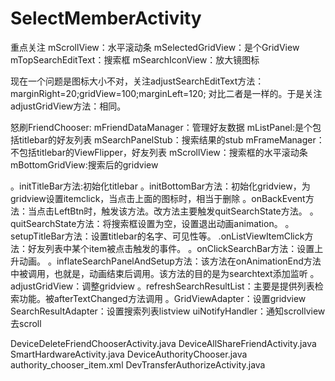 # SelectMemberActivity
重点关注
mScrollView：水平滚动条
mSelectedGridView：是个GridView
mTopSearchEditText：搜索框
mSearchIconView：放大镜图标

现在一个问题是图标大小不对，关注adjustSearchEditText方法：
marginRight=20;gridView=100;marginLeft=120;
对比二者是一样的。于是关注adjustGridView方法：相同。

怒刷FriendChooser:
mFriendDataManager：管理好友数据
mListPanel:是个包括titlebar的好友列表
mSearchPanelStub：搜索结果的stub
mFrameManager：不包括titlebar的ViewFlipper，好友列表
mScrollView：搜索框的水平滚动条
mBottomGridView:搜索后的gridview

。initTitleBar方法:初始化titlebar
。initBottomBar方法：初始化gridview，为gridview设置itemclick，当点击上面的图标时，相当于删除
。onBackEvent方法：当点击LeftBtn时，触发该方法。改方法主要触发quitSearchState方法。
。quitSearchState方法：将搜索框设置为空，设置退出动画animation。
。setupTitleBar方法：设置titlebar的名字、可见性等。
.onListViewItemClick方法：好友列表中某个item被点击触发的事件。
。onClickSearchBar方法：设置上升动画。
。inflateSearchPanelAndSetup方法：该方法在onAnimationEnd方法中被调用，也就是，动画结束后调用。该方法的目的是为searchtext添加监听
。adjustGridView：调整gridview
。refreshSearchResultList：主要是提供列表检索功能。被afterTextChanged方法调用
。GridViewAdapter：设置gridview
SearchResultAdapter：设置搜索列表listview
uiNotifyHandler：通知scrollview去scroll



DeviceDeleteFriendChooserActivity.java
DeviceAllShareFriendActivity.java
SmartHardwareActivity.java
DeviceAuthorityChooser.java
authority_chooser_item.xml
DevTransferAuthorizeActivity.java
